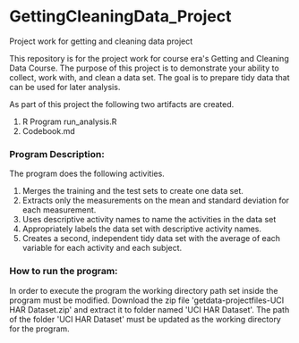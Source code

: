 # GettingCleaningData_Project
Project work for getting and cleaning data project





This repository is for the project work for course era's Getting and Cleaning Data Course. The purpose of this project is to demonstrate your ability to collect, work with, and clean a data set. The goal is to prepare tidy data that can be used for later analysis. 

As part of this project the following two artifacts are created.

1. R Program run_analysis.R
2. Codebook.md


### Program Description:

The program does the following activities.

1. Merges the training and the test sets to create one data set.
2. Extracts only the measurements on the mean and standard deviation for each measurement.
3. Uses descriptive activity names to name the activities in the data set
4. Appropriately labels the data set with descriptive activity names.
5. Creates a second, independent tidy data set with the average of each variable for each activity and each subject.


### How to run the program:

In order to execute the program the working directory path set inside the program must be modified. 
Download the zip file 'getdata-projectfiles-UCI HAR Dataset.zip' and extract it to folder named 'UCI HAR Dataset'. The path of the folder 'UCI HAR Dataset' must 
be updated as the working directory for the program.
